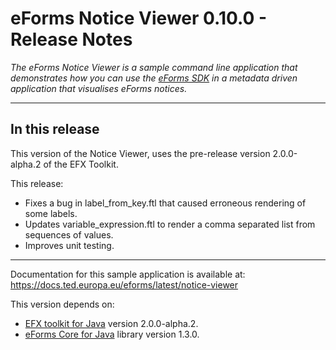 # eForms Notice Viewer 0.10.0 - Release Notes

_The eForms Notice Viewer is a sample command line application that demonstrates how you can use the [eForms SDK](https://github.com/OP-TED/eForms-SDK) in a metadata driven application that visualises eForms notices._

---

## In this release

This version of the Notice Viewer, uses the pre-release version 2.0.0-alpha.2 of the EFX Toolkit.

This release:

- Fixes a bug in label_from_key.ftl that caused erroneous rendering of some labels.
- Updates variable_expression.ftl to render a comma separated list from sequences of values.
- Improves unit testing.

---

Documentation for this sample application is available at: https://docs.ted.europa.eu/eforms/latest/notice-viewer

This version depends on:

- [EFX toolkit for Java](https://github.com/OP-TED/efx-toolkit-java) version 2.0.0-alpha.2.
- [eForms Core for Java](https://github.com/OP-TED/eforms-core-java) library version 1.3.0.
